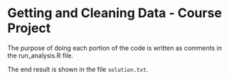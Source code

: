 # Getting and Cleaning Data - Course Project

The purpose of doing each portion of the code is written as comments in the run_analysis.R file.

The end result is shown in the file `solution.txt`.
